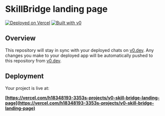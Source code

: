 # SkillBridge landing page


[![Deployed on Vercel](https://img.shields.io/badge/Deployed%20on-Vercel-black?style=for-the-badge&logo=vercel)](https://vercel.com/h18348193-3353s-projects/v0-skill-bridge-landing-page)
[![Built with v0](https://img.shields.io/badge/Built%20with-v0.dev-black?style=for-the-badge)](https://v0.dev/chat/projects/kapH2hqqIv7)

## Overview

This repository will stay in sync with your deployed chats on [v0.dev](https://v0.dev).
Any changes you make to your deployed app will be automatically pushed to this repository from [v0.dev](https://v0.dev).

## Deployment

Your project is live at:

**[https://vercel.com/h18348193-3353s-projects/v0-skill-bridge-landing-page](https://vercel.com/h18348193-3353s-projects/v0-skill-bridge-landing-page)**



